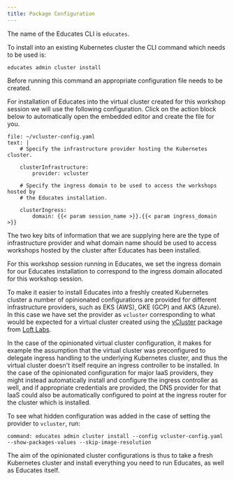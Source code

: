 ```yaml
---
title: Package Configuration
---
```


The name of the Educates CLI is `educates`.

To install into an existing Kubernetes cluster the CLI command which needs to be
used is:

```
educates admin cluster install
```

Before running this command an appropriate configuration file needs to be
created.

For installation of Educates into the virtual cluster created for this workshop
session we will use the following configuration. Click on the action block below
to automatically open the embedded editor and create the file for you.

```editor:append-lines-to-file
file: ~/vcluster-config.yaml
text: |
    # Specify the infrastructure provider hosting the Kubernetes cluster.

    clusterInfrastructure:
        provider: vcluster

    # Specify the ingress domain to be used to access the workshops hosted by
    # the Educates installation.

    clusterIngress:
        domain: {{< param session_name >}}.{{< param ingress_domain >}}
```

The two key bits of information that we are supplying here are the type of
infrastructure provider and what domain name should be used to access workshops
hosted by the cluster after Educates has been installed.

For this workshop session running in Educates, we set the ingress domain for
our Educates installation to correspond to the ingress domain allocated for
this workshop session.

To make it easier to install Educates into a freshly created Kubernetes cluster
a number of opinionated configurations are provided for different infrastructure
providers, such as EKS (AWS), GKE (GCP) and AKS (Azure). In this case we have
set the provider as `vcluster` corresponding to what would be expected for a
virtual cluster created using the
[vCluster](https://github.com/loft-sh/vcluster) package from [Loft
Labs](https://loft.sh/). 

In the case of the opinionated virtual cluster configuration, it makes for
example the assumption that the virtual cluster was preconfigured to delegate
ingress handling to the underlying Kubernetes cluster, and thus the virtual
cluster doesn't itself require an ingress controller to be installed. In the
case of the opinionated configuration for major IaaS providers, they might
instead automatically install and configure the ingress controller as well, and
if appropriate credentials are provided, the DNS provider for that IaaS could
also be automatically configured to point at the ingress router for the cluster
which is installed.

To see what hidden configuration was added in the case of setting the provider
to `vcluster`, run:

```terminal:execute
command: educates admin cluster install --config vcluster-config.yaml --show-packages-values --skip-image-resolution
```

The aim of the opinionated cluster configurations is thus to take a fresh
Kubernetes cluster and install everything you need to run Educates, as well as
Educates itself.

